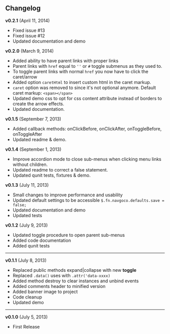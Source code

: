 ## Changelog

**v0.2.1** (April 11, 2014)
 * Fixed issue #13
 * Fixed issue #12
 * Updated documentation and demo

**v0.2.0** (March 9, 2014)
 * Added ability to have parent links with proper links
  * Parent links with `href` equal to `''` or `#` toggle submenus as they used to.
  * To toggle parent links with normal `href` you now have to click the caret/arrow
 * Added option `caretHtml` to insert custom html in the caret markup.
  * `caret` option was removed to since it's not optional anymore. Default caret markup: `<span></span>`
 * Updated demo css to opt for css content attribute instead of borders to create the arrow effects.
 * Updated documentation.

**v0.1.5** (September 7, 2013)
 * Added callback methods: onClickBefore, onClickAfter, onToggleBefore, onToggleAfter
 * Updated readme & demo.

**v0.1.4** (September 1, 2013)
 * Improve accordion mode to close sub-menus when clicking menu links without children.
 * Updated readme to correct a false statement.
 * Updated qunit tests, fixtures & demo.

**v0.1.3** (July 11, 2013)

* Small changes to improve performance and usability
* Updated default settings to be accessible `$.fn.navgoco.defaults.save = false;`
* Updated documentation and demo
* Updated tests

**v0.1.2** (July 9, 2013)

* Updated toggle procedure to open parent sub-menus
* Added code documentation
* Added qunit tests

----------

**v0.1.1** (July 8, 2013)

* Replaced public methods expand|collapse with new **toggle**
* Replaced `.data()` uses with `.attr('data-xxxx)`
* Added method destroy to clear instances and unbind events
* Added comments header to minified version
* Added banner image to project
* Code cleanup
* Updated demo

----------

**v0.1.0** (July 5, 2013)

* First Release